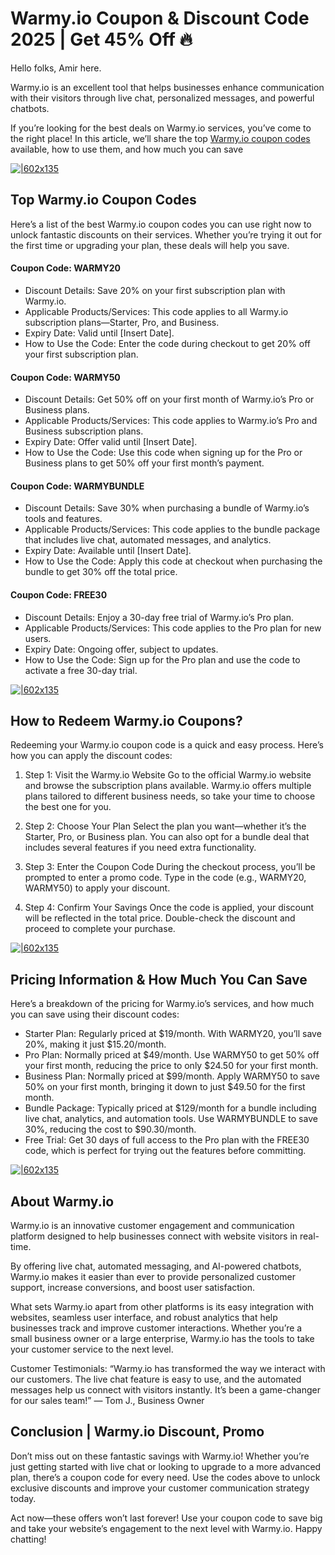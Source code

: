 # Warmy.io Coupon & Discount Code 2025 | Get 45% Off 🔥

Hello folks, Amir here.

Warmy.io is an excellent tool that helps businesses enhance communication with their visitors through live chat, personalized messages, and powerful chatbots.

If you’re looking for the best deals on Warmy.io services, you’ve come to the right place! In this article, we’ll share the top [Warmy.io coupon codes](https://www.warmy.io/pricing?fpr=shadow) available, how to use them, and how much you can save

[![|602x135](https://lh7-rt.googleusercontent.com/docsz/AD_4nXcx63sv1sArTWBdXuya5vEX7h7Etpnc8pXpkRP9ua-LUv0uU6IIoJkMynCDcn-ivvB9PcK0ISVlB9Waxbd-cUHtScQmLJIQB36_-9Zhv3mHMAodToHvoMKl1hITh1-qKGNtNDah?key=wkProDXggMdZLKyayUtupF1x)](https://www.warmy.io/pricing?fpr=shadow)

## Top Warmy.io Coupon Codes

Here’s a list of the best Warmy.io coupon codes you can use right now to unlock fantastic discounts on their services. Whether you’re trying it out for the first time or upgrading your plan, these deals will help you save.

#### Coupon Code: WARMY20

* Discount Details: Save 20% on your first subscription plan with Warmy.io.
* Applicable Products/Services: This code applies to all Warmy.io subscription plans—Starter, Pro, and Business.
* Expiry Date: Valid until [Insert Date].
* How to Use the Code: Enter the code during checkout to get 20% off your first subscription plan.

#### Coupon Code: WARMY50

* Discount Details: Get 50% off on your first month of Warmy.io’s Pro or Business plans.
* Applicable Products/Services: This code applies to Warmy.io’s Pro and Business subscription plans.
* Expiry Date: Offer valid until [Insert Date].
* How to Use the Code: Use this code when signing up for the Pro or Business plans to get 50% off your first month’s payment.

#### Coupon Code: WARMYBUNDLE

* Discount Details: Save 30% when purchasing a bundle of Warmy.io’s tools and features.
* Applicable Products/Services: This code applies to the bundle package that includes live chat, automated messages, and analytics.
* Expiry Date: Available until [Insert Date].
* How to Use the Code: Apply this code at checkout when purchasing the bundle to get 30% off the total price.

#### Coupon Code: FREE30

* Discount Details: Enjoy a 30-day free trial of Warmy.io’s Pro plan.
* Applicable Products/Services: This code applies to the Pro plan for new users.
* Expiry Date: Ongoing offer, subject to updates.
* How to Use the Code: Sign up for the Pro plan and use the code to activate a free 30-day trial.

[![|602x135](https://lh7-rt.googleusercontent.com/docsz/AD_4nXcx63sv1sArTWBdXuya5vEX7h7Etpnc8pXpkRP9ua-LUv0uU6IIoJkMynCDcn-ivvB9PcK0ISVlB9Waxbd-cUHtScQmLJIQB36_-9Zhv3mHMAodToHvoMKl1hITh1-qKGNtNDah?key=wkProDXggMdZLKyayUtupF1x)](https://www.warmy.io/pricing?fpr=shadow)

## How to Redeem Warmy.io Coupons?

Redeeming your Warmy.io coupon code is a quick and easy process. Here’s how you can apply the discount codes:

1. Step 1: Visit the Warmy.io Website
Go to the official Warmy.io website and browse the subscription plans available. Warmy.io offers multiple plans tailored to different business needs, so take your time to choose the best one for you.

2. Step 2: Choose Your Plan
Select the plan you want—whether it’s the Starter, Pro, or Business plan. You can also opt for a bundle deal that includes several features if you need extra functionality.

3. Step 3: Enter the Coupon Code
During the checkout process, you’ll be prompted to enter a promo code. Type in the code (e.g., WARMY20, WARMY50) to apply your discount.

4. Step 4: Confirm Your Savings
Once the code is applied, your discount will be reflected in the total price. Double-check the discount and proceed to complete your purchase.

[![|602x135](https://lh7-rt.googleusercontent.com/docsz/AD_4nXcx63sv1sArTWBdXuya5vEX7h7Etpnc8pXpkRP9ua-LUv0uU6IIoJkMynCDcn-ivvB9PcK0ISVlB9Waxbd-cUHtScQmLJIQB36_-9Zhv3mHMAodToHvoMKl1hITh1-qKGNtNDah?key=wkProDXggMdZLKyayUtupF1x)](https://www.warmy.io/pricing?fpr=shadow)

## Pricing Information & How Much You Can Save

Here’s a breakdown of the pricing for Warmy.io’s services, and how much you can save using their discount codes:

* Starter Plan: Regularly priced at $19/month. With WARMY20, you’ll save 20%, making it just $15.20/month.
* Pro Plan: Normally priced at $49/month. Use WARMY50 to get 50% off your first month, reducing the price to only $24.50 for your first month.
* Business Plan: Normally priced at $99/month. Apply WARMY50 to save 50% on your first month, bringing it down to just $49.50 for the first month.
* Bundle Package: Typically priced at $129/month for a bundle including live chat, analytics, and automation tools. Use WARMYBUNDLE to save 30%, reducing the cost to $90.30/month.
* Free Trial: Get 30 days of full access to the Pro plan with the FREE30 code, which is perfect for trying out the features before committing.

[![|602x135](https://lh7-rt.googleusercontent.com/docsz/AD_4nXcx63sv1sArTWBdXuya5vEX7h7Etpnc8pXpkRP9ua-LUv0uU6IIoJkMynCDcn-ivvB9PcK0ISVlB9Waxbd-cUHtScQmLJIQB36_-9Zhv3mHMAodToHvoMKl1hITh1-qKGNtNDah?key=wkProDXggMdZLKyayUtupF1x)](https://www.warmy.io/pricing?fpr=shadow)

## About Warmy.io

Warmy.io is an innovative customer engagement and communication platform designed to help businesses connect with website visitors in real-time.

By offering live chat, automated messaging, and AI-powered chatbots, Warmy.io makes it easier than ever to provide personalized customer support, increase conversions, and boost user satisfaction.

What sets Warmy.io apart from other platforms is its easy integration with websites, seamless user interface, and robust analytics that help businesses track and improve customer interactions. Whether you’re a small business owner or a large enterprise, Warmy.io has the tools to take your customer service to the next level.

Customer Testimonials:
“Warmy.io has transformed the way we interact with our customers. The live chat feature is easy to use, and the automated messages help us connect with visitors instantly. It’s been a game-changer for our sales team!” — Tom J., Business Owner

## Conclusion | Warmy.io Discount, Promo

Don’t miss out on these fantastic savings with Warmy.io! Whether you’re just getting started with live chat or looking to upgrade to a more advanced plan, there’s a coupon code for every need. Use the codes above to unlock exclusive discounts and improve your customer communication strategy today.

Act now—these offers won’t last forever! Use your coupon code to save big and take your website’s engagement to the next level with Warmy.io. Happy chatting!

